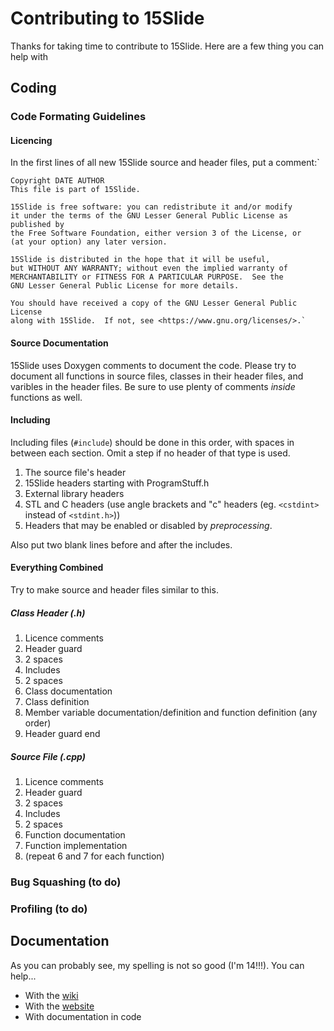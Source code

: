# Contributing to 15Slide
Thanks for taking time to contribute to 15Slide. Here are a few thing you can help with
## Coding
### Code Formating Guidelines
#### Licencing
In the first lines of all new 15Slide source and header files, put a comment:`   

    Copyright DATE AUTHOR
    This file is part of 15Slide.

    15Slide is free software: you can redistribute it and/or modify
    it under the terms of the GNU Lesser General Public License as published by
    the Free Software Foundation, either version 3 of the License, or
    (at your option) any later version.

    15Slide is distributed in the hope that it will be useful,
    but WITHOUT ANY WARRANTY; without even the implied warranty of
    MERCHANTABILITY or FITNESS FOR A PARTICULAR PURPOSE.  See the
    GNU Lesser General Public License for more details.

    You should have received a copy of the GNU Lesser General Public License
    along with 15Slide.  If not, see <https://www.gnu.org/licenses/>.`
    
#### Source Documentation
15Slide uses Doxygen comments to document the code. Please try to document all functions in source files, classes in their header files, and varibles in the header files. Be sure to use plenty of comments _inside_ functions as well.

#### Including
Including files (`#include`) should be done in this order, with spaces in between each section. Omit a step if no header of that type is used.
1. The source file's header
2. 15Slide headers starting with ProgramStuff.h
3. External library headers
4. STL and C headers (use angle brackets and "c" headers (eg. `<cstdint>` instead of `<stdint.h>`))
5. Headers that may be enabled or disabled by _preprocessing_.

Also put two blank lines before and after the includes.

#### Everything Combined
Try to make source and header files similar to this.
##### Class Header (.h)
1. Licence comments
2. Header guard
3. 2 spaces
4. Includes
5. 2 spaces
6. Class documentation
7. Class definition
8. Member variable documentation/definition and function definition (any order)
9. Header guard end
##### Source File (.cpp)
1. Licence comments
2. Header guard
3. 2 spaces
4. Includes
5. 2 spaces
6. Function documentation
7. Function implementation
8. (repeat 6 and 7 for each function)
### Bug Squashing (to do)
### Profiling (to do)
## Documentation
As you can probably see, my spelling is not so good (I'm 14!!!). You can help...
- With the [wiki](https://github.com/JZJisawesome/15Slide/wiki)
- With the [website](https://github.com/JZJisawesome/15Slide/tree/master/docs)
- With documentation in code
